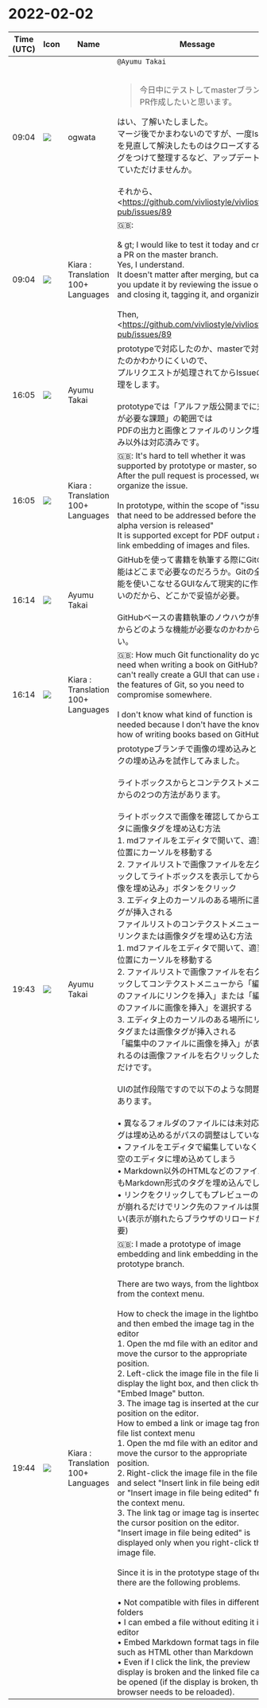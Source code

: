 # 2022-02-02

|Time (UTC)|Icon|Name|Message|
|---|---|---|---|
|09:04|![](https://avatars.slack-edge.com/2019-11-22/845042642576_070441337abaca9fb7b3_72.png)|ogwata|`@Ayumu Takai`<br><br><blockquote>今日中にテストしてmasterブランチにPR作成したいと思います。</blockquote>はい、了解いたしました。<br>マージ後でかまわないのですが、一度Issueを見直して解決したものはクローズする、タグをつけて整理するなど、アップデートさせていただけませんか。<br><br>それから、<https://github.com/vivliostyle/vivliostyle-pub/issues/89|オープンベータまでのTo Doを考える（開発） #89> で、チェックを入れられるものは高井さんの方で入れてしまってください。<br><blockquote>☐ *アルファ版公開までに対応が必要な課題*<br>    ☑︎ <https://github.com/vivliostyle/vivliostyle-pub/issues/119|#119><br>    ☑︎ 「Save document」ボタンによる更新がMDファイルだけで、HTMLファイルは対象外になる<br>    ☑︎ リンクエラーがでる問題への対処<br>        ☑︎ <https://github.com/vivliostyle/vivliostyle-pub/issues/95|#95><br>        ☑︎ <https://github.com/vivliostyle/vivliostyle-pub/issues/81|#81><br>        ☑︎ スタイルシートの画像リンクがエラーになる<br>    ☐ <https://github.com/vivliostyle/vivliostyle-pub/issues/53|#53><br>    ☐ 機能の実装（優先順位は後で検討）<br>        ☑︎ デフォルト以外のブランチを選択する機能<br>        ☐ ファイル／ディレクトリ操作機能（関連 <https://github.com/vivliostyle/vivliostyle-cli/issues/202|cli-#202>）<br>        ☑︎ 新規ファイル作成機能<br>        ☐ 画像ファイルの挿入<br>        ☐ 任意の形式のファイルをアップロードし、そのリンクが作成できる<br>        ☑︎ <https://github.com/vivliostyle/community/wiki/Vivliostyle-Pub-v1-Req#vivliostyle-pub-%E4%B8%8A%E3%81%A7%E3%81%AE%E3%82%B9%E3%82%BF%E3%82%A4%E3%83%AB%E3%83%86%E3%83%BC%E3%83%9E%E3%81%AE%E5%88%A9%E7%94%A8|Vivliostyle Pub 上でのスタイルテーマの利用><br>            ☑︎ <https://github.com/vivliostyle/vivliostyle-pub/issues/103|#103><br>            ☑︎ 自分で用意したスタイルシートの指定<br>        ☐ <https://github.com/vivliostyle/vivliostyle-pub/issues/91|#91><br>☐ *アルファ版公開後、順次対応をしていく課題*<br>    ☐ ファイル操作（関連 <https://github.com/vivliostyle/vivliostyle-cli/issues/202|cli-#202>）<br>        ☑︎ ファイルの削除機能<br>        ☐ ファイルの別名保存<br>        ☐ ディレクトリの変更<br>        ☐ 複数文書における順番の変更<br>        ☐ <https://github.com/vivliostyle/vivliostyle-pub/issues/116|#116><br>    ☐ <https://github.com/vivliostyle/community/wiki/Vivliostyle-Pub-v1-Req#%E8%A1%A8%E7%B4%99%E7%94%BB%E5%83%8F-cover|表紙画像 (cover)>→小形がIssue書く<br>    ☐ <https://github.com/vivliostyle/community/wiki/Vivliostyle-Pub-v1-Req#%E7%9B%AE%E6%AC%A1-toc|目次 (toc)><br>    ☐ <https://github.com/vivliostyle/community/wiki/Vivliostyle-Pub-v1-Req#%E5%A5%A5%E4%BB%98-colophon|奥付 (colophon)><br>    ☐ PDFx/1aの出力<br>    ☐ EPUB出力<br>    ☐ フォントについて<br>        ☐ <https://github.com/vivliostyle/vivliostyle-pub/issues/129|#129><br>        ☐ Webフォントが指定できる<br>    ☑︎ <https://github.com/vivliostyle/vivliostyle-pub/issues/120|#120></blockquote>|
|09:04|![](https://avatars.slack-edge.com/2021-08-02/2324149410423_2aa7423c4133ecb9f168_72.png)|Kiara : Translation 100+ Languages|🇬🇧: <br><br>&amp; gt; I would like to test it today and create a PR on the master branch.<br>Yes, I understand.<br>It doesn't matter after merging, but can you update it by reviewing the issue once and closing it, tagging it, and organizing it?<br><br>Then, <https://github.com/vivliostyle/vivliostyle-pub/issues/89 | Think about To Do up to the open beta (development) # 89>, and if you can check it, Mr. Takai will put it in. Please close it.|
|16:05|![](https://avatars.slack-edge.com/2021-11-13/2734732574129_8d1b9fea40457c8d0a44_72.png)|Ayumu Takai|prototypeで対応したのか、masterで対応したのかわかりにくいので、<br>プルリクエストが処理されてからIssueの整理をします。<br><br>prototypeでは「アルファ版公開までに対応が必要な課題」の範囲では<br>PDFの出力と画像とファイルのリンク埋め込み以外は対応済みです。|
|16:05|![](https://avatars.slack-edge.com/2021-08-02/2324149410423_2aa7423c4133ecb9f168_72.png)|Kiara : Translation 100+ Languages|🇬🇧: It's hard to tell whether it was supported by prototype or master, so<br>After the pull request is processed, we will organize the issue.<br><br>In prototype, within the scope of "issues that need to be addressed before the alpha version is released"<br>It is supported except for PDF output and link embedding of images and files.|
|16:14|![](https://avatars.slack-edge.com/2021-11-13/2734732574129_8d1b9fea40457c8d0a44_72.png)|Ayumu Takai|GitHubを使って書籍を執筆する際にGitの機能はどこまで必要なのだろうか。Gitの全機能を使いこなせるGUIなんて現実的に作れないのだから、どこかで妥協が必要。<br><br>GitHubベースの書籍執筆のノウハウが無いからどのような機能が必要なのかわからない。|
|16:14|![](https://avatars.slack-edge.com/2021-08-02/2324149410423_2aa7423c4133ecb9f168_72.png)|Kiara : Translation 100+ Languages|🇬🇧: How much Git functionality do you need when writing a book on GitHub? You can't really create a GUI that can use all the features of Git, so you need to compromise somewhere.<br><br>I don't know what kind of function is needed because I don't have the know-how of writing books based on GitHub.|
|19:43|![](https://avatars.slack-edge.com/2021-11-13/2734732574129_8d1b9fea40457c8d0a44_72.png)|Ayumu Takai|prototypeブランチで画像の埋め込みとリンクの埋め込みを試作してみました。<br><br>ライトボックスからとコンテクストメニューからの2つの方法があります。<br><br>ライトボックスで画像を確認してからエディタに画像タグを埋め込む方法<br>1. mdファイルをエディタで開いて、適当な位置にカーソルを移動する<br>2. ファイルリストで画像ファイルを左クリックしてライトボックスを表示してから「画像を埋め込み」ボタンをクリック<br>3. エディタ上のカーソルのある場所に画像タグが挿入される<br>ファイルリストのコンテクストメニューからリンクまたは画像タグを埋め込む方法<br>1. mdファイルをエディタで開いて、適当な位置にカーソルを移動する<br>2. ファイルリストで画像ファイルを右クリックしてコンテクストメニューから「編集中のファイルにリンクを挿入」または「編集中のファイルに画像を挿入」を選択する<br>3. エディタ上のカーソルのある場所にリンクタグまたは画像タグが挿入される<br>「編集中のファイルに画像を挿入」が表示されるのは画像ファイルを右クリックした場合だけです。<br><br>UIの試作段階ですので以下のような問題点があります。<br><br>• 異なるフォルダのファイルには未対応(タグは埋め込めるがパスの調整はしていない)<br>• ファイルをエディタで編集していなくても空のエディタに埋め込めてしまう<br>• Markdown以外のHTMLなどのファイルにもMarkdown形式のタグを埋め込んでしまう<br>• リンクをクリックしてもプレビューの表示が崩れるだけでリンク先のファイルは開けない(表示が崩れたらブラウザのリロードが必要)|
|19:44|![](https://avatars.slack-edge.com/2021-08-02/2324149410423_2aa7423c4133ecb9f168_72.png)|Kiara : Translation 100+ Languages|🇬🇧: I made a prototype of image embedding and link embedding in the prototype branch.<br><br>There are two ways, from the lightbox and from the context menu.<br><br>How to check the image in the lightbox and then embed the image tag in the editor<br>1. Open the md file with an editor and move the cursor to the appropriate position.<br>2. Left-click the image file in the file list to display the light box, and then click the "Embed Image" button.<br>3. The image tag is inserted at the cursor position on the editor.<br>How to embed a link or image tag from the file list context menu<br>1. Open the md file with an editor and move the cursor to the appropriate position.<br>2. Right-click the image file in the file list and select "Insert link in file being edited" or "Insert image in file being edited" from the context menu.<br>3. The link tag or image tag is inserted at the cursor position on the editor.<br>"Insert image in file being edited" is displayed only when you right-click the image file.<br><br>Since it is in the prototype stage of the UI, there are the following problems.<br><br>• Not compatible with files in different folders<br>• I can embed a file without editing it in the editor<br>• Embed Markdown format tags in files such as HTML other than Markdown<br>• Even if I click the link, the preview display is broken and the linked file cannot be opened (if the display is broken, the browser needs to be reloaded).<br>|
